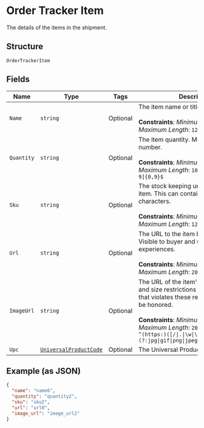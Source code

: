 
# Order Tracker Item

The details of the items in the shipment.

## Structure

`OrderTrackerItem`

## Fields

| Name | Type | Tags | Description |
|  --- | --- | --- | --- |
| `Name` | `string` | Optional | The item name or title.<br><br>**Constraints**: *Minimum Length*: `1`, *Maximum Length*: `127` |
| `Quantity` | `string` | Optional | The item quantity. Must be a whole number.<br><br>**Constraints**: *Minimum Length*: `1`, *Maximum Length*: `10`, *Pattern*: `^[1-9][0-9]{0,9}$` |
| `Sku` | `string` | Optional | The stock keeping unit (SKU) for the item. This can contain unicode characters.<br><br>**Constraints**: *Minimum Length*: `1`, *Maximum Length*: `127` |
| `Url` | `string` | Optional | The URL to the item being purchased. Visible to buyer and used in buyer experiences.<br><br>**Constraints**: *Minimum Length*: `1`, *Maximum Length*: `2048` |
| `ImageUrl` | `string` | Optional | The URL of the item's image. File type and size restrictions apply. An image that violates these restrictions will not be honored.<br><br>**Constraints**: *Minimum Length*: `1`, *Maximum Length*: `2048`, *Pattern*: `^(https:)([/\|.\|\w\|\s\|-])*\.(?:jpg\|gif\|png\|jpeg\|JPG\|GIF\|PNG\|JPEG)` |
| `Upc` | [`UniversalProductCode`](../../doc/models/universal-product-code.md) | Optional | The Universal Product Code of the item. |

## Example (as JSON)

```json
{
  "name": "name6",
  "quantity": "quantity2",
  "sku": "sku2",
  "url": "url0",
  "image_url": "image_url2"
}
```

